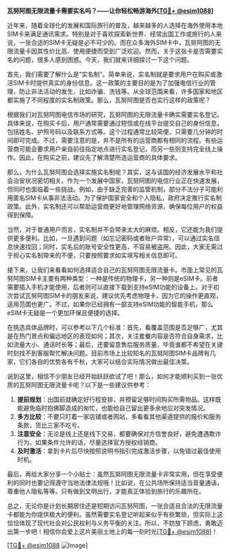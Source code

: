 **瓦努阿图无限流量卡需要实名吗？——让你轻松畅游海外[[TG💪+ @esim1088](https://t.me/s/esim1088)]**

近年来，随着全球化的发展和国际旅行的普及，越来越多的人选择在海外使用本地SIM卡来满足通讯需求。特别是对于喜欢探索新世界、经常出国工作或旅行的人来说，一张合适的SIM卡无疑是必不可少的。而在众多海外SIM卡中，瓦努阿图的无限流量卡因其性价比高、使用便捷而受到广泛欢迎。然而，关于这张卡是否需要实名的问题，很多人感到困惑。今天，我们就来详细探讨一下这个问题。

首先，我们需要了解什么是“实名制”。简单来说，实名制就是要求用户在购买或激活SIM卡时提供真实的身份信息。这一政策的主要目的是为了加强电信行业的管理，防止非法活动的发生，比如诈骗、洗钱等。从全球范围来看，许多国家和地区都实施了不同程度的实名制政策。那么，瓦努阿图是否也实行这样的政策呢？

根据我们对瓦努阿图电信市场的研究，瓦努阿图的无限流量卡确实需要实名登记。具体来说，在购买卡后，用户通常需要通过短信或在线平台提交自己的身份信息，包括姓名、护照号码以及联系方式等。这个过程通常比较简便，只需要几分钟的时间即可完成。不过，需要注意的是，并不是所有的运营商都有相同的流程。有些运营商可能会要求用户亲自前往指定地点进行实名登记，而另一些则支持完全线上操作。因此，在购买之前，建议先了解清楚所选运营商的具体要求。

那么，为什么瓦努阿图会选择实施实名制呢？其实，这与该国的经济发展水平和社会治安状况密切相关。作为一个发展中国家，瓦努阿图的电信行业正在快速发展，但同时也面临着一些挑战。例如，由于缺乏完善的监管机制，部分不法分子可能利用匿名SIM卡从事非法活动。为了保护国家安全和个人隐私，政府决定推行实名制政策。此外，实名制还可以帮助运营商更好地管理网络资源，确保每位用户的权益得到保障。

当然，对于普通用户而言，实名制并不会带来太大的麻烦。相反，它还能为我们提供更多便利。比如，一旦遇到问题（如忘记密码或者账户异常），可以通过实名信息快速找回；同时，实名后的账号安全性更高，不容易被盗用。因此，大家无需过于担心实名制带来的不便，只要按照要求如实填写相关信息即可。

接下来，让我们来看看如何选择适合自己的瓦努阿图无限流量卡。市面上常见的瓦努阿图SIM卡主要有两种类型：一种是传统的物理卡，另一种则是eSIM卡。前者需要插入手机才能使用，后者则可以直接下载到支持eSIM功能的设备上。对于初次尝试瓦努阿图SIM卡的朋友来说，建议优先考虑物理卡，因为它的操作更直观，适用范围也更广。不过，如果你已经拥有一部支持eSIM功能的智能手机，那么eSIM卡无疑是一个更加环保且便捷的选择。

在挑选具体品牌时，可以参考以下几个标准：首先，看覆盖范围是否足够广，尤其是在热门景点和偏远地区的表现如何；其次，关注套餐内容是否符合自身需求，比如流量大小、通话时长等；最后，还要留意售后服务质量，毕竟谁都不希望在关键时刻找不到客服帮忙解决问题。目前市场上比较知名的瓦努阿图SIM卡品牌有几家，它们各自的优势各有千秋，大家可以结合实际情况做出最佳决策。

说到这里，相信不少朋友已经开始跃跃欲试了吧！那么，如何才能顺利买到一张优质的瓦努阿图无限流量卡呢？以下是一些建议供参考：

1. **提前规划**：出国前就确定好行程安排，并预留足够时间购买所需物品。这样既能避免临时抱佛脚造成的匆忙，也能给自己留出更多余地应对突发情况。
2. **多方比较**：不要只盯着一家店铺或者网站，多看看其他渠道提供的报价和服务条款，货比三家不吃亏。
3. **注意安全**：无论是线上还是线下交易，都要确保对方信誉良好，避免遭遇欺诈行为。如果条件允许的话，尽量选择官方授权经销商。
4. **及时激活**：拿到卡片后尽快按照说明书指引完成激活步骤，以免错过最佳使用时机。

最后，再给大家分享一个小贴士：虽然瓦努阿图无限流量卡非常实用，但在享受便利的同时也要记得遵守当地法律法规哦！比如说，在公共场所保持适当音量通话，尊重他人隐私等等。只有做到文明出行，才能真正体验到旅行的乐趣所在。

总之，无论你是计划长期居住还是短期访问瓦努阿图，一张合适且合法的无限流量卡都能为你提供极大的便利。虽然需要实名登记听起来似乎有些繁琐，但实际上这恰恰体现了现代社会对公民权利与义务平衡的关注。所以，不妨放下顾虑，勇敢迈出第一步吧！相信你会爱上这片美丽土地上的每一刻时光[[TG💪+ @esim1088](https://t.me/s/esim1088)]！

[[TG💪+ @esim1088](https://t.me/s/esim1088) ![Image](https://i.postimg.cc/4NQfJmqS/Snipaste-2025-05-13-00-14-12.png)]